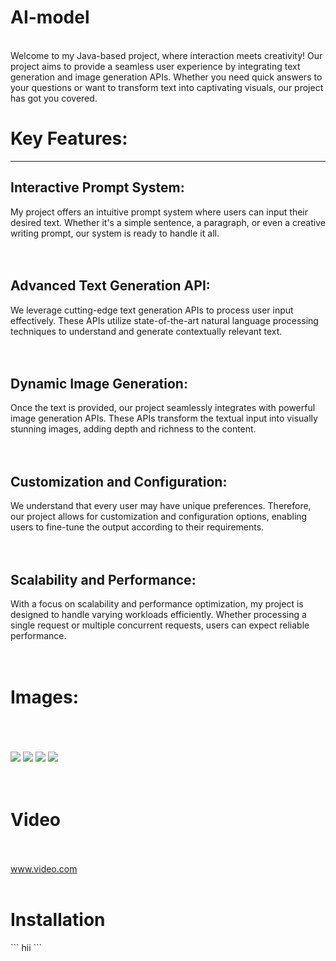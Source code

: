# AI-model
<br>
Welcome to my Java-based project, where interaction meets creativity! Our project aims to provide a seamless user experience by integrating text generation and image generation APIs. Whether you need quick answers to your questions or want to transform text into captivating visuals, our project has got you covered.
<br>
<h1>Key Features:</h1>
<hr>
<h2>Interactive Prompt System:</h2>
My project offers an intuitive prompt system where users can input their desired text. Whether it's a simple sentence, a paragraph, or even a creative writing prompt, our system is ready to handle it all.
<br><br><br>

<h2>Advanced Text Generation API:</h2>
We leverage cutting-edge text generation APIs to process user input effectively. These APIs utilize state-of-the-art natural language processing techniques to understand and generate contextually relevant text.
<br><br><br>

<h2>Dynamic Image Generation:</h2>
Once the text is provided, our project seamlessly integrates with powerful image generation APIs. These APIs transform the textual input into visually stunning images, adding depth and richness to the content.
<br><br><br>

<h2>Customization and Configuration:</h2>
We understand that every user may have unique preferences. Therefore, our project allows for customization and configuration options, enabling users to fine-tune the output according to their requirements.
<br><br><br>

<h2>Scalability and Performance:</h2>
With a focus on scalability and performance optimization, my project is designed to handle varying workloads efficiently. Whether processing a single request or multiple concurrent requests, users can expect reliable performance.
<br><br><br>

<h1>Images:</h1>
<br><br> <br>

<img src="https://github.com/Karan-Kumar-Mishra/AI-model/assets/93134411/17ecff11-ca86-4309-a215-97cd7d4c7aa9">
<img src="https://github.com/Karan-Kumar-Mishra/AI-model/assets/93134411/a81426e4-cdce-4327-ba96-a125cc3b7bb1">
<img src="https://github.com/Karan-Kumar-Mishra/AI-model/assets/93134411/b77650bd-3e9f-4549-a1a3-653e4336e71e">
<img src="https://github.com/Karan-Kumar-Mishra/AI-model/assets/93134411/6b30e0eb-e688-43e6-8a2e-23fe8a4769fa">
<br><br> <br>
<h1>Video</h1>
<br><br> 
<a href="https://www.linkedin.com/posts/karan-mishra-892970247_java-ai-texttoimage-activity-7171039506886848512-RAsh?trk" target="_blank" >www.video.com</a>
<br><br>
<h1>Installation</h1>
```
hii
```











